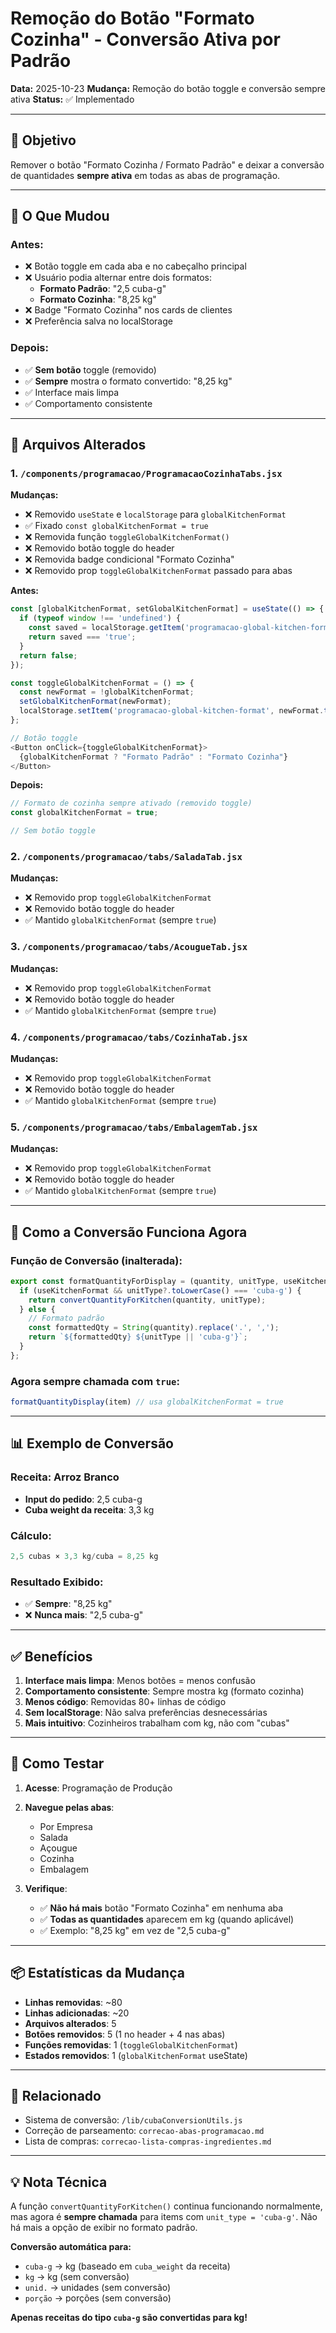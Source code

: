# Remoção do Botão "Formato Cozinha" - Conversão Ativa por Padrão

**Data:** 2025-10-23
**Mudança:** Remoção do botão toggle e conversão sempre ativa
**Status:** ✅ Implementado

---

## 🎯 Objetivo

Remover o botão "Formato Cozinha / Formato Padrão" e deixar a conversão de quantidades **sempre ativa** em todas as abas de programação.

---

## 🔄 O Que Mudou

### Antes:
- ❌ Botão toggle em cada aba e no cabeçalho principal
- ❌ Usuário podia alternar entre dois formatos:
  - **Formato Padrão**: "2,5 cuba-g"
  - **Formato Cozinha**: "8,25 kg"
- ❌ Badge "Formato Cozinha" nos cards de clientes
- ❌ Preferência salva no localStorage

### Depois:
- ✅ **Sem botão** toggle (removido)
- ✅ **Sempre** mostra o formato convertido: "8,25 kg"
- ✅ Interface mais limpa
- ✅ Comportamento consistente

---

## 📝 Arquivos Alterados

### 1. `/components/programacao/ProgramacaoCozinhaTabs.jsx`

**Mudanças:**
- ❌ Removido `useState` e `localStorage` para `globalKitchenFormat`
- ✅ Fixado `const globalKitchenFormat = true`
- ❌ Removida função `toggleGlobalKitchenFormat()`
- ❌ Removido botão toggle do header
- ❌ Removida badge condicional "Formato Cozinha"
- ❌ Removido prop `toggleGlobalKitchenFormat` passado para abas

**Antes:**
```javascript
const [globalKitchenFormat, setGlobalKitchenFormat] = useState(() => {
  if (typeof window !== 'undefined') {
    const saved = localStorage.getItem('programacao-global-kitchen-format');
    return saved === 'true';
  }
  return false;
});

const toggleGlobalKitchenFormat = () => {
  const newFormat = !globalKitchenFormat;
  setGlobalKitchenFormat(newFormat);
  localStorage.setItem('programacao-global-kitchen-format', newFormat.toString());
};

// Botão toggle
<Button onClick={toggleGlobalKitchenFormat}>
  {globalKitchenFormat ? "Formato Padrão" : "Formato Cozinha"}
</Button>
```

**Depois:**
```javascript
// Formato de cozinha sempre ativado (removido toggle)
const globalKitchenFormat = true;

// Sem botão toggle
```

### 2. `/components/programacao/tabs/SaladaTab.jsx`

**Mudanças:**
- ❌ Removido prop `toggleGlobalKitchenFormat`
- ❌ Removido botão toggle do header
- ✅ Mantido `globalKitchenFormat` (sempre `true`)

### 3. `/components/programacao/tabs/AcougueTab.jsx`

**Mudanças:**
- ❌ Removido prop `toggleGlobalKitchenFormat`
- ❌ Removido botão toggle do header
- ✅ Mantido `globalKitchenFormat` (sempre `true`)

### 4. `/components/programacao/tabs/CozinhaTab.jsx`

**Mudanças:**
- ❌ Removido prop `toggleGlobalKitchenFormat`
- ❌ Removido botão toggle do header
- ✅ Mantido `globalKitchenFormat` (sempre `true`)

### 5. `/components/programacao/tabs/EmbalagemTab.jsx`

**Mudanças:**
- ❌ Removido prop `toggleGlobalKitchenFormat`
- ❌ Removido botão toggle do header
- ✅ Mantido `globalKitchenFormat` (sempre `true`)

---

## 🔄 Como a Conversão Funciona Agora

### Função de Conversão (inalterada):
```javascript
export const formatQuantityForDisplay = (quantity, unitType, useKitchenFormat) => {
  if (useKitchenFormat && unitType?.toLowerCase() === 'cuba-g') {
    return convertQuantityForKitchen(quantity, unitType);
  } else {
    // Formato padrão
    const formattedQty = String(quantity).replace('.', ',');
    return `${formattedQty} ${unitType || 'cuba-g'}`;
  }
};
```

### Agora sempre chamada com `true`:
```javascript
formatQuantityDisplay(item) // usa globalKitchenFormat = true
```

---

## 📊 Exemplo de Conversão

### Receita: Arroz Branco
- **Input do pedido**: 2,5 cuba-g
- **Cuba weight da receita**: 3,3 kg

### Cálculo:
```javascript
2,5 cubas × 3,3 kg/cuba = 8,25 kg
```

### Resultado Exibido:
- ✅ **Sempre**: "8,25 kg"
- ❌ **Nunca mais**: "2,5 cuba-g"

---

## ✅ Benefícios

1. **Interface mais limpa**: Menos botões = menos confusão
2. **Comportamento consistente**: Sempre mostra kg (formato cozinha)
3. **Menos código**: Removidas 80+ linhas de código
4. **Sem localStorage**: Não salva preferências desnecessárias
5. **Mais intuitivo**: Cozinheiros trabalham com kg, não com "cubas"

---

## 🧪 Como Testar

1. **Acesse**: Programação de Produção
2. **Navegue pelas abas**:
   - Por Empresa
   - Salada
   - Açougue
   - Cozinha
   - Embalagem

3. **Verifique**:
   - ✅ **Não há mais** botão "Formato Cozinha" em nenhuma aba
   - ✅ **Todas as quantidades** aparecem em kg (quando aplicável)
   - ✅ Exemplo: "8,25 kg" em vez de "2,5 cuba-g"

---

## 📦 Estatísticas da Mudança

- **Linhas removidas**: ~80
- **Linhas adicionadas**: ~20
- **Arquivos alterados**: 5
- **Botões removidos**: 5 (1 no header + 4 nas abas)
- **Funções removidas**: 1 (`toggleGlobalKitchenFormat`)
- **Estados removidos**: 1 (`globalKitchenFormat` useState)

---

## 🔗 Relacionado

- Sistema de conversão: `/lib/cubaConversionUtils.js`
- Correção de parseamento: `correcao-abas-programacao.md`
- Lista de compras: `correcao-lista-compras-ingredientes.md`

---

## 💡 Nota Técnica

A função `convertQuantityForKitchen()` continua funcionando normalmente, mas agora é **sempre chamada** para items com `unit_type = 'cuba-g'`. Não há mais a opção de exibir no formato padrão.

**Conversão automática para:**
- `cuba-g` → kg (baseado em `cuba_weight` da receita)
- `kg` → kg (sem conversão)
- `unid.` → unidades (sem conversão)
- `porção` → porções (sem conversão)

**Apenas receitas do tipo `cuba-g` são convertidas para kg!**
